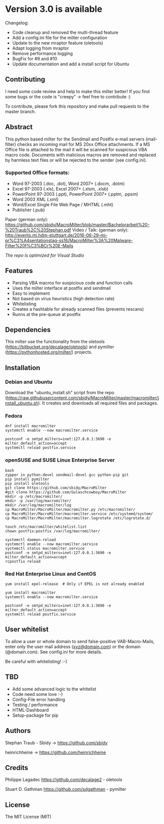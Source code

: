 # Version 3.0 is available
Changelog:
  - Code cleanup and removed the multi-thread feature
  - Add a config.ini file for the milter configuration 
  - Update to the new mraptor feature (oletools)
  - Adapt logging from mraptor
  - Remove performance logging
  - BugFix for #9 and #10
  - Update documentation and add a install script for Ubuntu

## Contributing
I need some code review and help to make this milter better! If you find some bugs or the code is "creepy" -> feel free to contribute :)

To contribute, please fork this repository and make pull requests to the master branch.
## Abstract
This python based milter for the Sendmail and Postfix e-mail servers (mail-filter) checks an incoming mail for MS 20xx Office attachments. If a MS Office file is attached to the mail it will be scanned for suspicious VBA macro code. Documents with malicious macros are removed and replaced by harmless text files or will be rejected to the sender (see config.ini).

### Supported Office formats:
- Word 97-2003 (.doc, .dot), Word 2007+ (.docm, .dotm)
- Excel 97-2003 (.xls), Excel 2007+ (.xlsm, .xlsb)
- PowerPoint 97-2003 (.ppt), PowerPoint 2007+ (.pptm, .ppsm)
- Word 2003 XML (.xml)
- Word/Excel Single File Web Page / MHTML (.mht)
- Publisher (.pub)

Paper (german only): https://github.com/sbidy/MacroMilter/blob/master/Bachelorarbeit%20-%20Traub%2C%20Stephan.pdf
Video / Talk: (german only): http://events.mi.hdm-stuttgart.de/2016-06-29-mi-pr%C3%A4sentationstag-ss16/MacroMilter%3A%20Malware-Filter%20f%C3%BCr%20E-Mails

*The repo is optimized for Visual Studio*
## Features
* Parsing VBA macros for suspicious code and function calls
* Uses the milter interface at postfix and sendmail
* Easy to implement
* Not based on virus heuristics (high detection rate)
* Whitelisting
* Creates a hashtable for already scanned files (prevents rescans)
* Runns at the pre-queue at postfix

## Dependencies
This milter use the functionality from the oletools (https://bitbucket.org/decalage/oletools) and pymilter (https://pythonhosted.org/milter/) projects.

## Installation

### Debian and Ubuntu
Download the "ubuntu_install.sh" script from the repo (https://raw.githubusercontent.com/sbidy/MacroMilter/master/macromilter/install_ubuntu.sh). It creates and downloads all required files and packages.

### Fedora
```
dnf install macromilter
systemctl enable --now macromilter.service

postconf -e smtpd_milters=inet:127.0.0.1:3690 -e milter_default_action=accept
systemctl reload postfix.service
```

### openSUSE and SUSE Linux Enterprise Server
```
bash
zypper in python-devel sendmail-devel gcc python-pip git
pip install pymilter
pip install oletools
git clone https://github.com/sbidy/MacroMilter
#git clone https://github.com/Gulaschcowboy/MacroMilter
mkdir -p /etc/macromilter/
mkdir -p /var/log/macromilter/
mkdir /var/log/macromilter/log
cp MacroMilter/MacroMilter/macromilter.py /etc/macromilter/
cp MacroMilter/MacroMilter/macromilter.service /etc/systemd/system/
cp MacroMilter/MacroMilter/macromilter.logrotate /etc/logrotate.d/

touch /etc/macromilter/whitelist.list
chown postfix:postfix /var/log/macromilter/

systemctl daemon-reload
systemctl enable --now macromilter.service
systemctl status macromilter.service
postconf -e smtpd_milters=inet:127.0.0.1:3690 -e milter_default_action=accept
rcpostfix reload
```

### Red Hat Enterprise Linux and CentOS
```
yum install epel-release  # Only if EPEL is not already enabled

yum install macromilter
systemctl enable --now macromilter.service

postconf -e smtpd_milters=inet:127.0.0.1:3690 -e milter_default_action=accept
systemctl reload postfix.service
```

## User whitelist
To allow a user or whole domain to send false-positive VAB-Macro-Mails, enter only the user mail address (xyz@domain.com) or the  domain (@domain.com). See config.ini for more details.

Be careful with whitelisting! :-)

## TBD
* Add some advanced logic to the whitelist
* Code need some love :-)
* Config-File error handling
* Testing / performance
* HTML-Dashboard
* Setup-package for pip

## Authors
Stephan Traub - Sbidy -> https://github.com/sbidy

heinrichheine -> https://github.com/heinrichheine

## Credits
Philippe Lagadec https://github.com/decalage2 - oletools

Stuart D. Gathman https://github.com/sdgathman - pymilter

## License
The MIT License (MIT)


